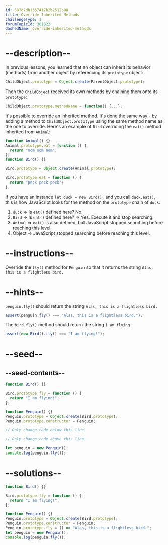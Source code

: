 ```yaml
---
id: 587d7db1367417b2b2512b88
title: Override Inherited Methods
challengeType: 1
forumTopicId: 301322
dashedName: override-inherited-methods
---
```


# --description--

In previous lessons, you learned that an object can inherit its behavior (methods) from another object by referencing its `prototype` object:

```js
ChildObject.prototype = Object.create(ParentObject.prototype);
```

Then the `ChildObject` received its own methods by chaining them onto its `prototype`:

```js
ChildObject.prototype.methodName = function() {...};
```

It's possible to override an inherited method. It's done the same way - by adding a method to `ChildObject.prototype` using the same method name as the one to override. Here's an example of `Bird` overriding the `eat()` method inherited from `Animal`:

```js
function Animal() {}
Animal.prototype.eat = function () {
  return "nom nom nom";
};
function Bird() {}

Bird.prototype = Object.create(Animal.prototype);

Bird.prototype.eat = function () {
  return "peck peck peck";
};
```

If you have an instance `let duck = new Bird();` and you call `duck.eat()`, this is how JavaScript looks for the method on the `prototype` chain of `duck`:

1.  `duck` => Is `eat()` defined here? No.
2.  `Bird` => Is `eat()` defined here? => Yes. Execute it and stop searching.
3.  `Animal` => `eat()` is also defined, but JavaScript stopped searching before reaching this level.
4.  Object => JavaScript stopped searching before reaching this level.

# --instructions--

Override the `fly()` method for `Penguin` so that it returns the string `Alas, this is a flightless bird.`

# --hints--

`penguin.fly()` should return the string `Alas, this is a flightless bird.`

```js
assert(penguin.fly() === "Alas, this is a flightless bird.");
```

The `bird.fly()` method should return the string `I am flying!`

```js
assert(new Bird().fly() === "I am flying!");
```

# --seed--

## --seed-contents--

```js
function Bird() {}

Bird.prototype.fly = function () {
  return "I am flying!";
};

function Penguin() {}
Penguin.prototype = Object.create(Bird.prototype);
Penguin.prototype.constructor = Penguin;

// Only change code below this line

// Only change code above this line

let penguin = new Penguin();
console.log(penguin.fly());
```

# --solutions--

```js
function Bird() {}

Bird.prototype.fly = function () {
  return "I am flying!";
};

function Penguin() {}
Penguin.prototype = Object.create(Bird.prototype);
Penguin.prototype.constructor = Penguin;
Penguin.prototype.fly = () => "Alas, this is a flightless bird.";
let penguin = new Penguin();
console.log(penguin.fly());
```
